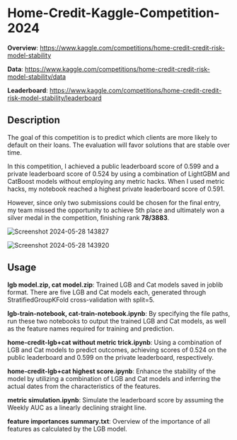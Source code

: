 # Home-Credit-Kaggle-Competition-2024
**Overview**: https://www.kaggle.com/competitions/home-credit-credit-risk-model-stability

**Data**: https://www.kaggle.com/competitions/home-credit-credit-risk-model-stability/data

**Leaderboard**: https://www.kaggle.com/competitions/home-credit-credit-risk-model-stability/leaderboard

## Description
The goal of this competition is to predict which clients are more likely to default on their loans. The evaluation will favor solutions that are stable over time. 


In this competition, I achieved a public leaderboard score of 0.599 and a private leaderboard score of 0.524 by using a combination of LightGBM and CatBoost models without employing any metric hacks. When I used metric hacks, my notebook reached a highest private leaderboard score of 0.591.


However, since only two submissions could be chosen for the final entry, my team missed the opportunity to achieve 5th place and ultimately won a silver medal in the competition, finishing rank **78/3883**.


![Screenshot 2024-05-28 143827](https://github.com/whatformofpoweristhis/Home-Credit-Kaggle-Competition-2024/assets/120392332/875cb5dc-d4ab-405a-bd99-4a4cda99fb83)

![Screenshot 2024-05-28 143920](https://github.com/whatformofpoweristhis/Home-Credit-Kaggle-Competition-2024/assets/120392332/6b716b5d-2f63-43bb-8137-79d2307eba13)

## Usage
**lgb model.zip, cat model.zip**:  Trained LGB and Cat models saved in joblib format. There are five LGB and Cat models each, generated through StratifiedGroupKFold cross-validation with split=5.


**lgb-train-notebook, cat-train-notebook.ipynb**:  By specifying the file paths, run these two notebooks to output the trained LGB and Cat models, as well as the feature names required for training and prediction.


**home-credit-lgb+cat without metric trick.ipynb**:  Using a combination of LGB and Cat models to predict outcomes, achieving scores of 0.524 on the public leaderboard and 0.599 on the private leaderboard, respectively.


**home-credit-lgb+cat highest score.ipynb**:  Enhance the stability of the model by utilizing a combination of LGB and Cat models and inferring the actual dates from the characteristics of the features. 


**metric simulation.ipynb**:  Simulate the leaderboard score by assuming the Weekly AUC as a linearly declining straight line.


**feature importances summary.txt**:  Overview of the importance of all features as calculated by the LGB model.





